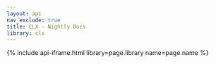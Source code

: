 ```yaml
---
layout: api
nav_exclude: true
title: CLX - Nightly Docs
library: clx
---
```


{% include api-iframe.html library=page.library name=page.name %}
